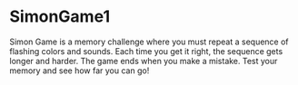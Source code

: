 # SimonGame1
Simon Game is a memory challenge where you must repeat a sequence of flashing colors and sounds. Each time you get it right, the sequence gets longer and harder. The game ends when you make a mistake. Test your memory and see how far you can go!
